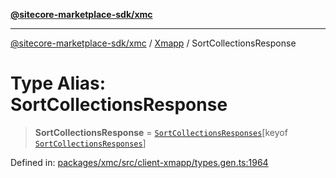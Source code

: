 [**@sitecore-marketplace-sdk/xmc**](../../../../README.md)

***

[@sitecore-marketplace-sdk/xmc](../../../../README.md) / [Xmapp](../README.md) / SortCollectionsResponse

# Type Alias: SortCollectionsResponse

> **SortCollectionsResponse** = [`SortCollectionsResponses`](SortCollectionsResponses.md)\[keyof [`SortCollectionsResponses`](SortCollectionsResponses.md)\]

Defined in: [packages/xmc/src/client-xmapp/types.gen.ts:1964](https://github.com/Sitecore/marketplace-sdk/blob/047115917e8843232ba2a4ba284b67585698b1c5/packages/xmc/src/client-xmapp/types.gen.ts#L1964)
